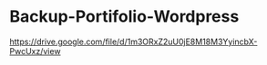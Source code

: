 # Backup-Portifolio-Wordpress

https://drive.google.com/file/d/1m3ORxZ2uU0jE8M18M3YyincbX-PwcUxz/view
